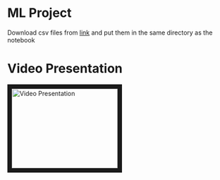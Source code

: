 # ML Project

Download csv files from [link](https://drive.google.com/drive/folders/1VOt5-2CzPFZjstP_ZGxhDPnfC0gyGGji?usp=sharing) and put them in the same directory as the notebook


# Video Presentation
<a href="http://www.youtube.com/watch?feature=player_embedded&v=cRGurK7mjqU
" target="_blank"><img src="http://img.youtube.com/vi/cRGurK7mjqU/3.jpg" 
alt="Video Presentation" width="240" height="180" border="10" /></a>
